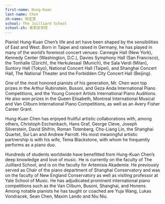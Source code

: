 ```yaml
---
first-name: Hung-Kuan
last-name: Chen
zh-name: 陈宏宽
school: The Juilliard School
school-zh: 茱莉亚学院
---
```


Pianist Hung-Kuan Chen’s life and art have been shaped by the sensibilities of East and West.  Born in Taipei and raised in Germany, he has played in many of the world’s foremost concert venues: Carnegie Hall (New York), Kennedy Center (Washington, D.C.), Davies Symphony Hall (San Francisco), the Tonhalle (Zürich), the Herkulesaal (Munich), the Sala Verdi (Milan), Suntory Hall (Tokyo), National Concert Hall (Taipei), and Shanghai Concert Hall, The National Theater and the Forbidden City Concert Hall (Beijing).

One of the most honored pianists of his generation, Mr. Chen won top prizes in the Arthur Rubinstein, Busoni, and Geza Anda International Piano Competitions, and the Young Concert Artists International Piano Auditions. He also won prizes in the Queen Elisabeth, Montreal International Musical and Van Cliburn International Piano Competitions, as well as an Avery Fisher Career Grant.

Hung-Kuan Chen has enjoyed fruitful artistic collaborations with, among others, Christoph Eschenbach, Hans Graf, George Cleve, Joseph Silverstein, David Shifrin, Roman Totenberg, Cho-Liang Lin, the Shanghai Quartet, Sui Lan and Andrew Parrott. His most meaningful artistic partnership is with his wife, Tema Blackstone, with whom he frequently performs as a piano duo.

Hundreds of students worldwide have benefitted from Hung-Kuan Chen’s deep knowledge and love of music. He is currently on the faculty of The Juilliard School, and is on the faculty for Artemisia Akademie. He previously served as Chair of the piano department of Shanghai Conservatory and was on the faculty of New England Conservatory as well as visiting professor at Yale School of Music. He has adjudicated prominent international piano competitions such as the Van Cliburn, Busoni, Shanghai, and Honens. Among notable pianists he has taught or coached are Yuja Wang, Lukas Vondracek, Sean Chen, Maxim Lando and Niu Niu.
